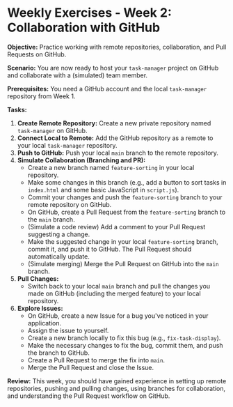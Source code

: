 # Weekly Exercises - Week 2: Collaboration with GitHub

**Objective:** Practice working with remote repositories, collaboration, and Pull Requests on GitHub.

**Scenario:** You are now ready to host your `task-manager` project on GitHub and collaborate with a (simulated) team member.

**Prerequisites:** You need a GitHub account and the local `task-manager` repository from Week 1.

**Tasks:**

1.  **Create Remote Repository:** Create a new private repository named `task-manager` on GitHub.
2.  **Connect Local to Remote:** Add the GitHub repository as a remote to your local `task-manager` repository.
3.  **Push to GitHub:** Push your local `main` branch to the remote repository.
4.  **Simulate Collaboration (Branching and PR):**
    - Create a new branch named `feature-sorting` in your local repository.
    - Make some changes in this branch (e.g., add a button to sort tasks in `index.html` and some basic JavaScript in `script.js`).
    - Commit your changes and push the `feature-sorting` branch to your remote repository on GitHub.
    - On GitHub, create a Pull Request from the `feature-sorting` branch to the `main` branch.
    - (Simulate a code review) Add a comment to your Pull Request suggesting a change.
    - Make the suggested change in your local `feature-sorting` branch, commit it, and push it to GitHub. The Pull Request should automatically update.
    - (Simulate merging) Merge the Pull Request on GitHub into the `main` branch.
5.  **Pull Changes:**
    - Switch back to your local `main` branch and pull the changes you made on GitHub (including the merged feature) to your local repository.
6.  **Explore Issues:**
    - On GitHub, create a new Issue for a bug you've noticed in your application.
    - Assign the issue to yourself.
    - Create a new branch locally to fix this bug (e.g., `fix-task-display`).
    - Make the necessary changes to fix the bug, commit them, and push the branch to GitHub.
    - Create a Pull Request to merge the fix into `main`.
    - Merge the Pull Request and close the Issue.

**Review:** This week, you should have gained experience in setting up remote repositories, pushing and pulling changes, using branches for collaboration, and understanding the Pull Request workflow on GitHub.
